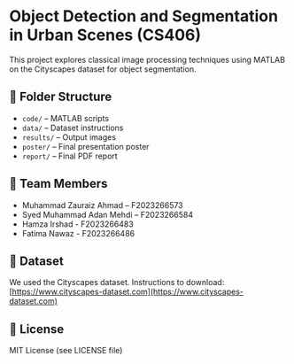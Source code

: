 # Object Detection and Segmentation in Urban Scenes (CS406)

This project explores classical image processing techniques using MATLAB on the Cityscapes dataset for object segmentation.

## 🔧 Folder Structure
- `code/` – MATLAB scripts
- `data/` – Dataset instructions
- `results/` – Output images
- `poster/` – Final presentation poster
- `report/` – Final PDF report

## 👥 Team Members
- Muhammad Zauraiz Ahmad – F2023266573
- Syed Muhammad Adan Mehdi – F2023266584
- Hamza Irshad - F2023266483
- Fatima Nawaz - F2023266486

## 📂 Dataset
We used the Cityscapes dataset. Instructions to download: [https://www.cityscapes-dataset.com](https://www.cityscapes-dataset.com)

## 📜 License
MIT License (see LICENSE file)
